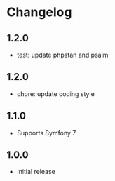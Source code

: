 # Changelog

## 1.2.0

* test: update phpstan and psalm

## 1.2.0

* chore: update coding style

## 1.1.0

* Supports Symfony 7

## 1.0.0

* Initial release